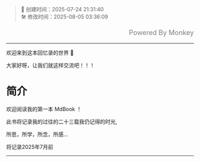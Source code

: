 <!-- timestamp inserted -->
> 📄 创建时间：2025-07-24 21:31:40  
> 🛠️ 修改时间：2025-08-05 03:36:09

<p style="text-align: right; font-size: 18px; color: gray;">
  Powered By Monkey
</p>

---



欢迎来到这本回忆录的世界 🎉  

大家好呀，让我们就这样交流吧！！！


# 简介

欢迎阅读我的第一本 MdBook ！

此书将记录我的过往的二十三载我仍记得的时光,

所思，所学，所念，所感...

将记录2025年7月前


---

